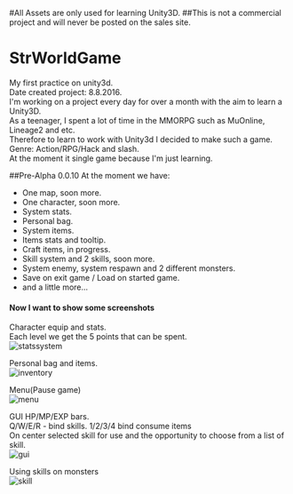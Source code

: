 #All Assets are only used for learning Unity3D.
##This is not a commercial project and will never be posted on the sales site.

# StrWorldGame
My first practice on unity3d.<br>
Date created project: 8.8.2016.<br>
I'm working on a project every day for over a month with the aim to learn a Unity3D.<br>
As a teenager, I spent a lot of time in the MMORPG such as MuOnline, Lineage2 and etc.<br>
Therefore to learn to work with Unity3d I decided to make such a game.<br>
Genre: Action/RPG/Hack and slash.<br>
At the moment it single game because I'm just learning.<br>

##Pre-Alpha 0.0.10
At the moment we have:
  - One map, soon more.
  - One character, soon more.
  - System stats.
  - Personal bag.
  - System items.
  - Items stats and tooltip.
  - Craft items, in progress.
  - Skill system and 2 skills, soon more.
  - System enemy, system respawn and 2 different monsters.
  - Save on exit game / Load on started game.
  - and a little more...

#### Now I want to show some screenshots
Character equip and stats.<br>
Each level we get the 5 points that can be spent.<br>
![statssystem](https://cloud.githubusercontent.com/assets/22005013/18594859/a88555dc-7c4a-11e6-9e13-c5061f965d42.jpg)

Personal bag and items.<br>
![inventory](https://cloud.githubusercontent.com/assets/22005013/18594863/ab67d81a-7c4a-11e6-8c88-7d348693edeb.jpg)

Menu(Pause game)<br>
![menu](https://cloud.githubusercontent.com/assets/22005013/18594865/acd1fa78-7c4a-11e6-9c7b-3c6aa2d5c98e.jpg)

GUI HP/MP/EXP bars.<br>
Q/W/E/R - bind skills. 1/2/3/4 bind consume items<br>
On center selected skill for use and the opportunity to choose from a list of skill.<br>
![gui](https://cloud.githubusercontent.com/assets/22005013/18594867/ae23ce56-7c4a-11e6-93c1-1ea29a3b4939.jpg)

Using skills on monsters<br>
![skill](https://cloud.githubusercontent.com/assets/22005013/18594875/b2fb4f26-7c4a-11e6-8e98-14c4ec684aa6.jpg)


